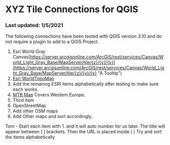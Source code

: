 # XYZ Tile Connections for QGIS

### Last updated: 1/5/2021

The following connections have been tested with QGIS version 3.10 and do not require a plugin to add to a QGIS Project.


1. Esri World Gray Canvas[https://server.arcgisonline.com/ArcGIS/rest/services/Canvas/World_Light_Gray_Base/MapServer/tile/{z}/{y}/{x}](https://server.arcgisonline.com/ArcGIS/rest/services/Canvas/World_Light_Gray_Base/MapServer/tile/{z}/{y}/{x} "A Tooltip")
1. [Esri WorldTopoMap](https://server.arcgisonline.com/ArcGIS/rest/services/World_Topo_Map/MapServer/tile/{z}/{y}/{x})
1. Add the remainng ESRI items alphabetically after testing to make sure each works.
1. [MTB Map](http://tile.mtbmap.cz/mtbmap_tiles/{z}/{x}/{y}.png) Covers Western Europe.
1. Third item
1. OpenStreetMap
1. Add other OSM maps
1. Add Other maps and sort accordingly.

Tom - Start each item with 1. and it will auto number for us later. The title will appear between [ ] brackets.  Then the URL is placed inside ( )
Try and sort the items alphabetically

